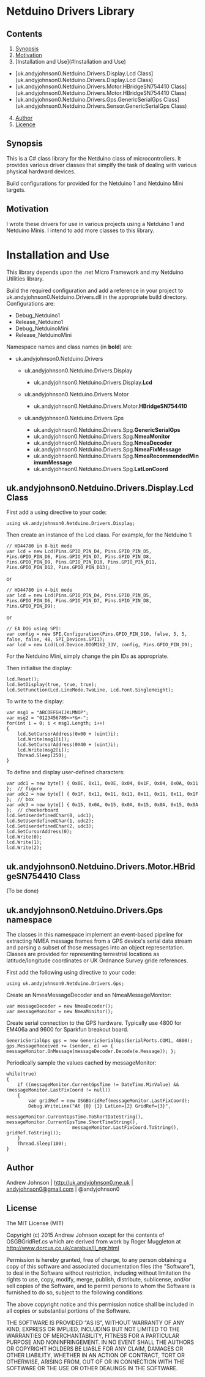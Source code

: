 ﻿# Netduino Drivers Library

## Contents

1. [Synopsis](#Synopsis)
2. [Motivation](#Motivation)
3. [Installation and Use](#Installation and Use)
  * [uk.andyjohnson0.Netduino.Drivers.Display.Lcd Class](uk.andyjohnson0.Netduino.Drivers.Display.Lcd Class)
  * [uk.andyjohnson0.Netduino.Drivers.Motor.HBridgeSN754410 Class](uk.andyjohnson0.Netduino.Drivers.Motor.HBridgeSN754410 Class)
  * [uk.andyjohnson0.Netduino.Drivers.Gps.GenericSerialGps Class](uk.andyjohnson0.Netduino.Drivers.Sensor.GenericSerialGps Class)
4. [Author](#Author)
5. [Licence](#Licence)


## Synopsis

This is a C# class library for the Netduino class of microcontrollers. It provides various driver classes that simplfy the
task of dealing with various physical hardward devices.

Build configurations for provided for the Netduino 1 and Netduino Mini targets.


## Motivation

I wrote these drivers for use in various projects using a Netduino 1 and Netduino Minis. I intend to add more classes to this library.


# Installation and Use

This library depends upon the .net Micro Framework and my Netduino Utilities library.

Build the required configuration and add a reference in your project to uk.andyjohnson0.Netduino.Drivers.dll in the appropriate
build directory. Configurations are:
* Debug_Netduino1
* Release_Netduino1
* Debug_NetduinoMini
* Release_NetduinoMini

Namespace names and class names (in **bold**) are:

* uk.andyjohnson0.Netduino.Drivers

  * uk.andyjohnson0.Netduino.Drivers.Display
    * uk.andyjohnson0.Netduino.Drivers.Display.**Lcd**

  * uk.andyjohnson0.Netduino.Drivers.Motor
    * uk.andyjohnson0.Netduino.Drivers.Motor.**HBridgeSN754410**

  * uk.andyjohnson0.Netduino.Drivers.Gps
    * uk.andyjohnson0.Netduino.Drivers.Spg.**GenericSerialGps**
    * uk.andyjohnson0.Netduino.Drivers.Spg.**NmeaMonitor**
    * uk.andyjohnson0.Netduino.Drivers.Spg.**NmeaDecoder**
    * uk.andyjohnson0.Netduino.Drivers.Spg.**NmeaFixMessage**
    * uk.andyjohnson0.Netduino.Drivers.Spg.**NmeaRecommendedMinimumMessage**
    * uk.andyjohnson0.Netduino.Drivers.Spg.**LatLonCoord**


## uk.andyjohnson0.Netduino.Drivers.Display.Lcd Class

First add a using directive to your code:

	using uk.andyjohnson0.Netduino.Drivers.Display;

Then create an instance of the Lcd class. For example, for the Netduino 1:

	// HD44780 in 8-bit mode
	var lcd = new Lcd(Pins.GPIO_PIN_D4, Pins.GPIO_PIN_D5, Pins.GPIO_PIN_D6, Pins.GPIO_PIN_D7, Pins.GPIO_PIN_D8, Pins.GPIO_PIN_D9, Pins.GPIO_PIN_D10, Pins.GPIO_PIN_D11, Pins.GPIO_PIN_D12, Pins.GPIO_PIN_D13);

or

	// HD44780 in 4-bit mode
	var lcd = new Lcd(Pins.GPIO_PIN_D4, Pins.GPIO_PIN_D5, Pins.GPIO_PIN_D6, Pins.GPIO_PIN_D7, Pins.GPIO_PIN_D8, Pins.GPIO_PIN_D9);

or

	// EA DOG using SPI:
	var config = new SPI.Configuration(Pins.GPIO_PIN_D10, false, 5, 5, false, false, 48, SPI_Devices.SPI1);
	var lcd = new Lcd(Lcd.Device.DOGM162_33V, config, Pins.GPIO_PIN_D9);

For the Netduino Mini, simply change the pin IDs as appropriate.

Then initialise the display:

	lcd.Reset();
	lcd.SetDisplay(true, true, true);
	lcd.SetFunction(Lcd.LineMode.TwoLine, Lcd.Font.SingleHeight);

To write to the display:

	var msg1 = "ABCDEFGHIJKLMNOP";
	var msg2 = "0123456789<>*&+-";
	for(int i = 0; i < msg1.Length; i++)
	{
		lcd.SetCursorAddress(0x00 + (uint)i);
		lcd.Write(msg1[i]);
		lcd.SetCursorAddress(0X40 + (uint)i);
		lcd.Write(msg2[i]);
		Thread.Sleep(250);
	}

To define and display user-defined characters:

	var udc1 = new byte[] { 0x0E, 0x11, 0x0E, 0x04, 0x1F, 0x04, 0x0A, 0x11 };  // figure
	var udc2 = new byte[] { 0x1F, 0x11, 0x11, 0x11, 0x11, 0x11, 0x11, 0x1F };  // box
	var udc3 = new byte[] { 0x15, 0x0A, 0x15, 0x0A, 0x15, 0x0A, 0x15, 0x0A };  // checkerboard
	lcd.SetUserdefinedChar(0, udc1);
	lcd.SetUserdefinedChar(1, udc2);
	lcd.SetUserdefinedChar(2, udc3);
	lcd.SetCursorAddress(0);
	lcd.Write(0);
	lcd.Write(1);
	lcd.Write(2);



## uk.andyjohnson0.Netduino.Drivers.Motor.HBridgeSN754410 Class

(To be done)


## uk.andyjohnson0.Netduino.Drivers.Gps namespace

The classes in this namespace implement an event-based pipeline for extracting NMEA message frames
from a GPS device's serial data stream and parsing a subset of those messages into an object
representation. Classes are provided for representing terrestrial locations as latitude/longitude
coordinates or UK Ordnance Survey gride references.

First add the following using directive to your code:

    using uk.andyjohnson0.Netduino.Drivers.Gps;

Create an NmeaMessageDecoder and an NmeaMessageMonitor:

	var messageDecoder = new NmeaDecoder();
    var messageMonitor = new NmeaMonitor();

Create serial connection to the GPS hardware. Typically use 4800 for EM406a and 9600 for Sparkfun breakout board.

    GenericSerialGps gps = new GenericSerialGps(SerialPorts.COM1, 4800);
    gps.MessageReceived += (sender, e) => { messageMonitor.OnMessage(messageDecoder.Decode(e.Message)); };
	
Periodically sample the values cached by messageMonitor:

	while(true)
	{
		if ((messageMonitor.CurrentGpsTime != DateTime.MinValue) && (messageMonitor.LastFixCoord != null))
		{
			var gridRef = new OSGBGridRef(messageMonitor.LastFixCoord);
			Debug.WriteLine("At {0} {1} LatLon={2} GridRef={3}",
			                messageMonitor.CurrentGpsTime.ToShortDateString(), messageMonitor.CurrentGpsTime.ShortTimeString(),
                            messageMonitor.LastFixCoord.ToString(), gridRef.ToString());
		}
		Thread.Sleep(100);
	}


## Author

Andrew Johnson | http://uk.andyjohnson0.me.uk | andyjohnson0@gmail.com | @andyjohnson0


## License

The MIT License (MIT)

Copyright (c) 2015 Andrew Johnson
except for the contents of OSGBGridRef.cs which are derived from work by
Roger Muggleton at http://www.dorcus.co.uk/carabus/ll_ngr.html

Permission is hereby granted, free of charge, to any person obtaining a copy
of this software and associated documentation files (the "Software"), to deal
in the Software without restriction, including without limitation the rights
to use, copy, modify, merge, publish, distribute, sublicense, and/or sell
copies of the Software, and to permit persons to whom the Software is
furnished to do so, subject to the following conditions:

The above copyright notice and this permission notice shall be included in all
copies or substantial portions of the Software.

THE SOFTWARE IS PROVIDED "AS IS", WITHOUT WARRANTY OF ANY KIND, EXPRESS OR
IMPLIED, INCLUDING BUT NOT LIMITED TO THE WARRANTIES OF MERCHANTABILITY,
FITNESS FOR A PARTICULAR PURPOSE AND NONINFRINGEMENT. IN NO EVENT SHALL THE
AUTHORS OR COPYRIGHT HOLDERS BE LIABLE FOR ANY CLAIM, DAMAGES OR OTHER
LIABILITY, WHETHER IN AN ACTION OF CONTRACT, TORT OR OTHERWISE, ARISING FROM,
OUT OF OR IN CONNECTION WITH THE SOFTWARE OR THE USE OR OTHER DEALINGS IN THE
SOFTWARE.
